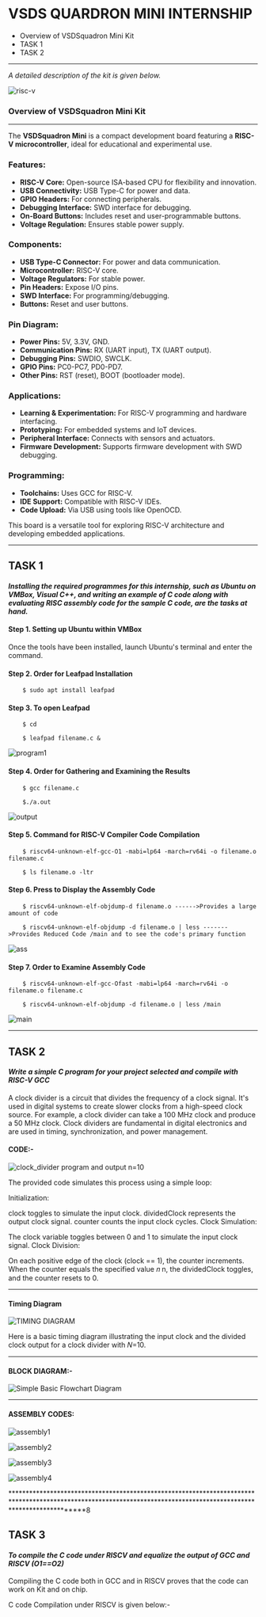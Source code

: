 # VSDS QUARDRON MINI INTERNSHIP

*  Overview of VSDSquadron Mini Kit
*  TASK 1
*  TASK 2
****************************

_A detailed description of the kit is given below._
            
            
![risc-v](https://github.com/SIVASAMBAVI/VSDS-QUADRON-INTERN/assets/150532409/9ea472b3-b49a-42be-bad2-fc65c15ca07d)

### Overview of VSDSquadron Mini Kit
*************************************

The **VSDSquadron Mini** is a compact development board featuring a **RISC-V microcontroller**, ideal for educational and experimental use.

### Features:

- **RISC-V Core:** Open-source ISA-based CPU for flexibility and innovation.
- **USB Connectivity:** USB Type-C for power and data.
- **GPIO Headers:** For connecting peripherals.
- **Debugging Interface:** SWD interface for debugging.
- **On-Board Buttons:** Includes reset and user-programmable buttons.
- **Voltage Regulation:** Ensures stable power supply.

### Components:

- **USB Type-C Connector:** For power and data communication.
- **Microcontroller:** RISC-V core.
- **Voltage Regulators:** For stable power.
- **Pin Headers:** Expose I/O pins.
- **SWD Interface:** For programming/debugging.
- **Buttons:** Reset and user buttons.

### Pin Diagram:

- **Power Pins:** 5V, 3.3V, GND.
- **Communication Pins:** RX (UART input), TX (UART output).
- **Debugging Pins:** SWDIO, SWCLK.
- **GPIO Pins:** PC0-PC7, PD0-PD7.
- **Other Pins:** RST (reset), BOOT (bootloader mode).

### Applications:

- **Learning & Experimentation:** For RISC-V programming and hardware interfacing.
- **Prototyping:** For embedded systems and IoT devices.
- **Peripheral Interface:** Connects with sensors and actuators.
- **Firmware Development:** Supports firmware development with SWD debugging.

### Programming:

- **Toolchains:** Uses GCC for RISC-V.
- **IDE Support:** Compatible with RISC-V IDEs.
- **Code Upload:** Via USB using tools like OpenOCD.

This board is a versatile tool for exploring RISC-V architecture and developing embedded applications.

*********************************************************************************************************************************************************************************************************************


## TASK 1

#### _Installing the required programmes for this internship, such as Ubuntu on VMBox, Visual C++, and writing an example of C code along with evaluating RISC assembly code for the sample C code, are the tasks at hand._

#### Step 1. Setting up Ubuntu within VMBox
Once the tools have been installed, launch Ubuntu's terminal and enter the command.

#### Step 2. Order for Leafpad Installation

        $ sudo apt install leafpad
        
#### Step 3. To open Leafpad

        $ cd 
        
        $ leafpad filename.c &
        
        
![program1](https://github.com/SIVASAMBAVI/VSDS-QUADRON-INTERN/assets/150532409/d121f5f5-7c83-4b94-b68b-dc117915ab46)



#### Step 4. Order for Gathering and Examining the Results

        $ gcc filename.c
        
        $./a.out

        
![output](https://github.com/SIVASAMBAVI/VSDS-QUADRON-INTERN/assets/150532409/40210207-6361-4a40-99b6-48b68800da13)



#### Step 5. Command for RISC-V Compiler Code Compilation

        $ riscv64-unknown-elf-gcc-O1 -mabi=lp64 -march=rv64i -o filename.o filename.c 
        
        $ ls filename.o -ltr



#### Step 6. Press to Display the Assembly Code

        $ riscv64-unknown-elf-objdump-d filename.o ------>Provides a large amount of code
        
        $ riscv64-unknown-elf-objdump -d filename.o | less ------->Provides Reduced Code /main and to see the code's primary function

![ass](https://github.com/SIVASAMBAVI/VSDS-QUADRON-INTERN/assets/150532409/e12e50f5-8a91-4872-a445-c662c7f7e320)   



#### Step 7. Order to Examine Assembly Code

        $ riscv64-unknown-elf-gcc-Ofast -mabi=lp64 -march=rv64i -o filename.o filename.c 
        
        $ riscv64-unknown-elf-objdump -d filename.o | less /main 

![main](https://github.com/SIVASAMBAVI/VSDS-QUADRON-INTERN/assets/150532409/1116f104-0879-468d-920c-7b66cd35af8a)

*********************************************************************************************************************************************************************************************************************

## TASK 2

#### _Write a simple C program for your project selected and compile with RISC-V GCC_

A clock divider is a circuit that divides the frequency of a clock signal. It's used in digital systems to create slower clocks from a high-speed clock source. For example, a clock divider can take a 100 MHz clock and produce a 50 MHz clock. Clock dividers are fundamental in digital electronics and are used in timing, synchronization, and power management.


#### CODE:-


![clock_divider program and output n=10](https://github.com/SIVASAMBAVI/VSDS-QUADRON-INTERN/assets/150532409/9e9028b5-a6cc-47b5-955e-5ed2aa52bc45)


The provided code simulates this process using a simple loop:

Initialization:

clock toggles to simulate the input clock.
dividedClock represents the output clock signal.
counter counts the input clock cycles.
Clock Simulation:

The clock variable toggles between 0 and 1 to simulate the input clock signal.
Clock Division:

On each positive edge of the clock (clock == 1), the counter increments.
When the counter equals the specified value 
𝑛
n, the dividedClock toggles, and the counter resets to 0.

*******************************************************************

#### Timing Diagram


![TIMING DIAGRAM](https://github.com/SIVASAMBAVI/VSDS-QUADRON-INTERN/assets/150532409/000cb2fa-70d9-4d8c-b1b3-8c3ebdb8054b)


Here is a basic timing diagram illustrating the input clock and the divided clock output for a clock divider with 𝑁=10.


**************************************************************************************************************************************


#### BLOCK DIAGRAM:-


![Simple Basic Flowchart Diagram](https://github.com/SIVASAMBAVI/VSDS-QUADRON-INTERN/assets/150532409/d4afc750-d521-47d0-b7ae-0cc936849e24)

************************************************************************************************************************************************************

#### ASSEMBLY CODES:

![assembly1](https://github.com/SIVASAMBAVI/VSDS-QUADRON-INTERN/assets/150532409/aa0be868-b957-4860-97a3-2bd27f99b4c6)


![assembly2](https://github.com/SIVASAMBAVI/VSDS-QUADRON-INTERN/assets/150532409/9cbe7e50-e651-4472-8253-26bb74a60331)


![assembly3](https://github.com/SIVASAMBAVI/VSDS-QUADRON-INTERN/assets/150532409/92f2296a-e7ce-48f9-94ce-853f8aad0bc7)


![assembly4](https://github.com/SIVASAMBAVI/VSDS-QUADRON-INTERN/assets/150532409/9b9c6e5e-cf25-4cbb-b014-199600443f66)


*******************************************************************************************************************************************************************8

## TASK 3

####  _To compile the C code under RISCV and equalize the output of GCC and RISCV (O1==O2)_

Compiling the C code both in GCC and in RISCV proves that the code can work on Kit and on chip.

C code Compilation under RISCV is given below:-



















           
           
